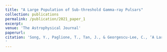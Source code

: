 ```yaml
---
title: "A Large Population of Sub-threshold Gamma-ray Pulsars"
collection: publications
permalink: /publication/2021_paper_1
excerpt: 
venue: 'The Astrophysical Journal'
paperurl: 
citation: 'Song, Y., Paglione, T., Tan, J., & Georgescu-Lee, C., ‘A Large Population of Sub-threshold Gamma-ray Pulsars’ in review
'
---
```

